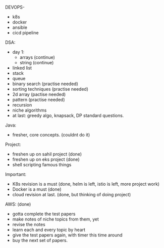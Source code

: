 DEVOPS-
- k8s
- docker
- ansible
- cicd pipeline

DSA:
- day 1:
	- arrays (continue)
	- string (continue)
- linked list
- stack
- queue
- binary search (practise needed)
- sorting techniques (practise needed)
- 2d array (pactise needed)
- pattern (practise needed)
- recursion
- niche algorithms
- at last: greedy algo, knapsack, DP standard questions.

Java:
- fresher, core concepts. (couldnt do it)

Project:
- freshen up on sahil project (done)
- freshen up on eks project (done)
- shell scripting famous things 

Important:
- K8s revision is a must (done, helm is left, istio is left, more project work)
- Docker is a must (done)
- cloud revision at last. (done, but thinking of doing project)

AWS: (done)
- gotta complete the test papers
- make notes of niche topics from them, yet
- revise the notes
- learn each and every topic by heart
- give the test papers again, with timer this time around
- buy the next set of papers.

